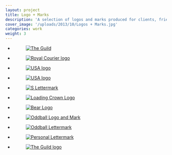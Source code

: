 ```yaml
---
layout: project
title: Logo + Marks
description: 'A selection of logos and marks produced for clients, friends and studio projects.'
cover_image: '/uploads/2013/10/Logos + Marks.jpg'
categories: work
weight: 3
---
```

<ul class="small-block-grid-1 large-block-grid-3">
  <li>
    <figure>
      <a href="http://devinhalladay.com/uploads/2014/02/guild_shot.jpg" title="" data-fluidbox>
        <img src="http://devinhalladay.com/uploads/2014/02/guild_shot.jpg" title="" alt="The Guild">
      </a>
    </figure>
  </li>

  <li>
    <figure>
      <a href="http://devinhalladay.com/uploads/2014/02/royal_courier.jpg" data-fluidbox>
        <img src="http://devinhalladay.com/uploads/2014/02/royal_courier.jpg" alt="Royal Courier logo">
      </a>
    </figure>
  </li>

  <li>
    <figure>
      <a href="http://devinhalladay.com/uploads/2014/02/eagle.jpg" data-fluidbox>
        <img src="http://devinhalladay.com/uploads/2014/02/eagle.jpg" alt="USA logo">
      </a>
    </figure>
  </li>

  <li>
    <figure>
      <a href="http://devinhalladay.com/uploads/2014/02/usa-logo.jpg" data-fluidbox>
        <img src="http://devinhalladay.com/uploads/2014/02/usa-logo.jpg" alt="USA logo">
      </a>
    </figure>
  </li>

  <li>
    <figure>
      <a href="http://devinhalladay.com/uploads/2013/10/s-mark.jpg" data-fluidbox>
        <img src="http://devinhalladay.com/uploads/2013/10/s-mark.jpg" alt="S Lettermark">
      </a>
    </figure>
  </li>

  <li>
    <figure>
      <a href="http://devinhalladay.com/uploads/2013/10/crown-loading.gif" data-fluidbox>
        <img src="http://devinhalladay.com/uploads/2013/10/crown-loading.gif" alt="Loading Crown Logo">
      </a>
    </figure>
  </li>

  <li>
    <figure>
      <a href="http://devinhalladay.com/uploads/2013/10/bear-logo.jpg" data-fluidbox>
        <img src="http://devinhalladay.com/uploads/2013/10/bear-logo.jpg" alt="Bear Logo">
      </a>
    </figure>
  </li>

  <li>
    <figure>
      <a href="http://devinhalladay.com/uploads/2013/10/oddball.jpg" data-fluidbox>
        <img src="http://devinhalladay.com/uploads/2013/10/oddball.jpg" alt="Oddball Logo and Mark">
      </a>
    </figure>
  </li>

  <li>
    <figure>
      <a href="http://devinhalladay.com/uploads/2013/10/oddball-lettermark.gif" data-fluidbox>
        <img src="http://devinhalladay.com/uploads/2013/10/oddball-lettermark.gif" alt="Oddball Lettermark">
      </a>
    </figure>
  </li>

  <li>
    <figure>
      <a href="http://devinhalladay.com/uploads/2013/10/devin-logo.gif" data-fluidbox>
        <img src="http://devinhalladay.com/uploads/2013/10/devin-logo.gif" alt="Personal Lettermark">
      </a>
    </figure>
  </li>

  <li>
    <figure>
      <a href="http://devinhalladay.com/uploads/2013/10/guild-logo.jpg" data-fluidbox>
        <img src="http://devinhalladay.com/uploads/2013/10/guild-logo.jpg" alt="The Guild logo">
      </a>
    </figure>
  </li>
</ul>